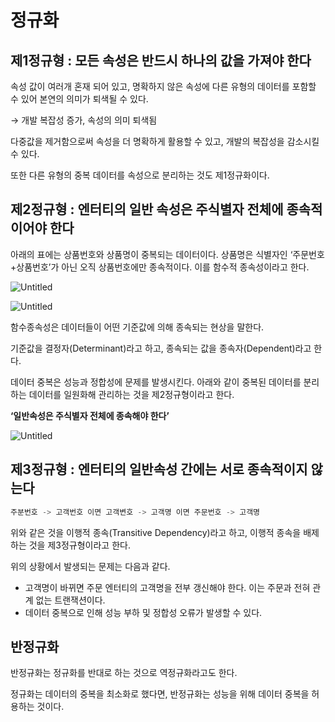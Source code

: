 # 정규화

## 제1정규형 : 모든 속성은 반드시 하나의 값을 가져야 한다

속성 값이 여러개 혼재 되어 있고, 명확하지 않은 속성에 다른 유형의 데이터를 포함할 수 있어 본연의 의미가 퇴색될 수 있다. 

→ 개발 복잡성 증가, 속성의 의미 퇴색됨

다중값을 제거함으로써 속성을 더 명확하게 활용할 수 있고, 개발의 복잡성을 감소시킬 수 있다.

또한 다른 유형의 중복 데이터를 속성으로 분리하는 것도 제1정규화이다.

## 제2정규형 : 엔터티의 일반 속성은 주식별자 전체에 종속적이어야 한다

아래의 표에는 상품번호와 상품명이 중복되는 데이터이다. 상품명은 식별자인 ‘주문번호+상품번호’가 아닌 오직 상품번호에만 종속적이다. 이를 함수적 종속성이라고 한다.

![Untitled](https://s3-us-west-2.amazonaws.com/secure.notion-static.com/d574f801-fc6e-4d81-b66b-595853e94ed3/Untitled.png)

![Untitled](https://s3-us-west-2.amazonaws.com/secure.notion-static.com/f6089247-7d15-4243-a0e4-9fdda6d0fa69/Untitled.png)

함수종속성은 데이터들이 어떤 기준값에 의해 종속되는 현상을 말한다. 

기준값을 결정자(Determinant)라고 하고, 종속되는 값을 종속자(Dependent)라고 한다. 

데이터  중복은 성능과 정합성에 문제를 발생시킨다. 아래와 같이 중복된 데이터를 분리하는 데이터를 일원화해 관리하는 것을 제2정규형이라고 한다.

**‘일반속성은 주식별자 전체에 종속해야 한다’**

![Untitled](https://s3-us-west-2.amazonaws.com/secure.notion-static.com/068b85a7-1247-4222-ba37-4e30819b0782/Untitled.png)

## 제3정규형 : 엔터티의 일반속성 간에는 서로 종속적이지 않는다

```java
주분번호 -> 고객번호 이면 고객변호 -> 고객명 이면 주문번호 -> 고객명
```

위와 같은 것을 이행적 종속(Transitive Dependency)라고 하고, 이행적 종속을 배제하는 것을 제3정규형이라고 한다.

위의 상황에서 발생되는 문제는 다음과 같다.

- 고객명이 바뀌면 주문 엔터티의 고객명을 전부 갱신해야 한다. 이는 주문과 전혀 관계 없는 트랜잭션이다.
- 데이터 중복으로 인해 성능 부하 및 정합성 오류가 발생할 수 있다.

## 반정규화

반정규화는 정규화를 반대로 하는 것으로 역정규화라고도 한다. 

정규화는 데이터의 중복을 최소화로 했다면, 반정규화는 성능을 위해 데이터 중복을 허용하는 것이다.
